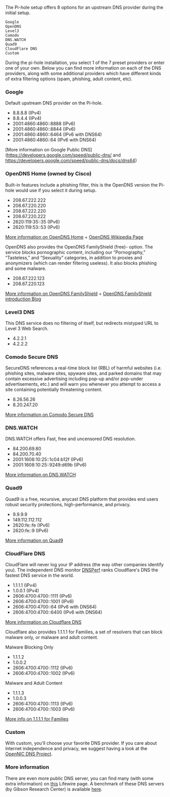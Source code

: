 The Pi-hole setup offers 8 options for an upstream DNS provider during the initial setup.

```text
Google
OpenDNS
Level3
Comodo
DNS.WATCH
Quad9
CloudFlare DNS
Custom
```

During the pi-hole installation, you select 1 of the 7 preset providers or enter one of your own. Below you can find more information on each of the DNS providers, along with some additional providers which have different kinds of extra filtering options (spam, phishing, adult content, etc).

### Google

Default upstream DNS provider on the Pi-hole.

- 8.8.8.8 (IPv4)
- 8.8.4.4 (IPv4)
- 2001:4860:4860::8888 (IPv6)
- 2001:4860:4860::8844 (IPv6)
- 2001:4860:4860::6464 (IPv6 with DNS64)
- 2001:4860:4860::64 (IPv6 with DNS64)


[More information on Google Public DNS](https://developers.google.com/speed/public-dns/ and https://developers.google.com/speed/public-dns/docs/dns64)

### OpenDNS Home (owned by Cisco)

Built-in features include a phishing filter, this is the OpenDNS version the Pi-hole would use if you select it during setup.

- 208.67.222.222
- 208.67.220.220
- 208.67.222.220
- 208.67.220.222
- 2620:119:35::35 (IPv6)
- 2620:119:53::53 (IPv6)

[More information on OpenDNS Home](https://use.opendns.com/) + [OpenDNS Wikipedia Page](https://en.wikipedia.org/wiki/OpenDNS)

OpenDNS also provides the OpenDNS FamilyShield (free)- option. The service blocks pornographic content, including our “Pornography,” “Tasteless,” and “Sexuality” categories, in addition to proxies and anonymizers (which can render filtering useless). It also blocks phishing and some malware.

- 208.67.222.123
- 208.67.220.123

[More information on OpenDNS FamilyShield](https://www.opendns.com/setupguide/#familyshield) + [OpenDNS FamilyShield introduction Blog](https://umbrella.cisco.com/blog/introducing-familyshield-parental-controls)

### Level3 DNS

This DNS service does no filtering of itself, but redirects mistyped URL to Level 3 Web Search.

- 4.2.2.1
- 4.2.2.2

### Comodo Secure DNS

SecureDNS references a real-time block list (RBL) of harmful websites (i.e. phishing sites, malware sites, spyware sites, and parked domains that may contain excessive advertising including pop-up and/or pop-under advertisements, etc.) and will warn you whenever you attempt to access a site containing potentially threatening content.

- 8.26.56.26
- 8.20.247.20

[More information on Comodo Secure DNS](https://www.comodo.com/secure-dns/)

### DNS.WATCH

DNS.WATCH offers Fast, free and uncensored DNS resolution.

- 84.200.69.80
- 84.200.70.40
- 2001:1608:10:25::1c04:b12f (IPv6)
- 2001:1608:10:25::9249:d69b (IPv6)

[More information on DNS.WATCH](https://dns.watch/)

### Quad9

Quad9 is a free, recursive, anycast DNS platform that provides end users robust security protections, high-performance, and privacy.

- 9.9.9.9
- 149.112.112.112
- 2620:fe::fe (IPv6)
- 2620:fe::9 (IPv6)

[More information on Quad9](https://www.quad9.net/about/)

### CloudFlare DNS

CloudFlare will never log your IP address (the way other companies identify you). The independent DNS monitor [DNSPerf](https://www.dnsperf.com/) ranks Cloudflare's DNS the fastest DNS service in the world.

- 1.1.1.1 (IPv4)
- 1.0.0.1 (IPv4)
- 2606:4700:4700::1111 (IPv6)
- 2606:4700:4700::1001 (IPv6)
- 2606:4700:4700::64 (IPv6 with DNS64)
- 2606:4700:4700::6400 (IPv6 with DNS64)

[More information on Cloudflare DNS](https://cloudflare-dns.com/dns/#explanation)

Cloudflare also provides 1.1.1.1 for Families, a set of resolvers that can block malware only, or malware and adult content.

Malware Blocking Only

- 1.1.1.2
- 1.0.0.2
- 2606:4700:4700::1112 (IPv6)
- 2606:4700:4700::1002 (IPv6)

Malware and Adult Content

- 1.1.1.3
- 1.0.0.3
- 2606:4700:4700::1113 (IPv6)
- 2606:4700:4700::1003 (IPv6)

[More info on 1.1.1.1 for Families](https://blog.cloudflare.com/introducing-1-1-1-1-for-families/)

### Custom

With custom, you'll choose your favorite DNS provider. If you care about Internet independence and privacy, we suggest having a look at the [OpenNIC DNS Project](https://servers.opennic.org/).

### More information

There are even more public DNS server, you can find many (with some extra information) on [this](https://www.lifewire.com/free-and-public-dns-servers-2626062) Lifewire page. A benchmark of these DNS servers (by Gibson Research Center) is available [here](https://www.grc.com/dns/Benchmark.htm).
